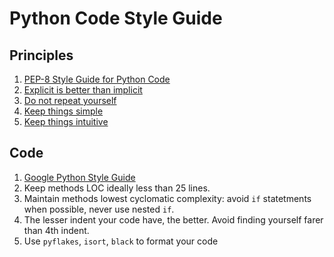 # Python Code Style Guide

## Principles

1. [PEP-8 Style Guide for Python Code](https://www.python.org/dev/peps/pep-0008/)
1. [Explicit is better than implicit](https://www.python.org/dev/peps/pep-0020/)
1. [Do not repeat yourself](https://en.wikipedia.org/wiki/Don%27t_repeat_yourself)
1. [Keep things simple](https://en.wikipedia.org/wiki/KISS_principle)
1. [Keep things intuitive](https://en.wikipedia.org/wiki/Principle_of_least_astonishment)

## Code

1. [Google Python Style Guide](https://google.github.io/styleguide/pyguide.html)
1. Keep methods LOC ideally less than 25 lines.
1. Maintain methods lowest cyclomatic complexity: avoid `if` statetments when possible, never use nested `if`.
1. The lesser indent your code have, the better. Avoid finding yourself farer than 4th indent.
1. Use `pyflakes`, `isort`, `black` to format your code


